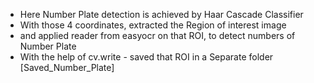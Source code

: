   - Here Number Plate detection is achieved by Haar Cascade Classifier
  - With those 4 coordinates, extracted the Region of interest image
  - and applied reader from easyocr on that ROI, to detect numbers of Number Plate
  - With the help of cv.write - saved that ROI in a Separate folder [Saved_Number_Plate]
